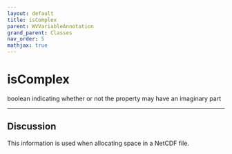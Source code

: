 ```yaml
---
layout: default
title: isComplex
parent: WVVariableAnnotation
grand_parent: Classes
nav_order: 5
mathjax: true
---
```


#  isComplex

boolean indicating whether or not the property may have an imaginary part


---

## Discussion

  This information is used when allocating space in a NetCDF file.
  
